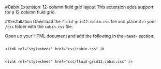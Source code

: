 #Cabin Extension: 12-column fluid grid layout
This extension adds support for a 12 column fluid grid.

##Installation
Download the <code>fluid-grid12.cabin.css</code> file and place it in your <code>/css</code> folder with the <code>cabin.css</code> file.

Open up your HTML document and add the following in the <code>&lt;head&gt;</code> section:

<code>
&lt;link rel="stylesheet" href="css/cabin.css" /&gt;
<br />
&lt;link rel="stylesheet" href="css/fluid-grid12.cabin.css" /&gt;
</code>